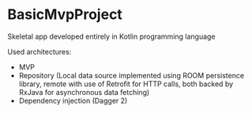 # BasicMvpProject
Skeletal app developed entirely in Kotlin programming language

Used architectures:
- MVP
- Repository (Local data source implemented using ROOM persistence library, remote with use of Retrofit for HTTP calls, both backed by           RxJava for asynchronous data fetching)
- Dependency injection (Dagger 2)
